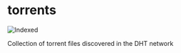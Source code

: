 torrents 
========
![Indexed](https://img.shields.io/badge/indexed-84813-blue)

Collection of torrent files discovered in the DHT network
